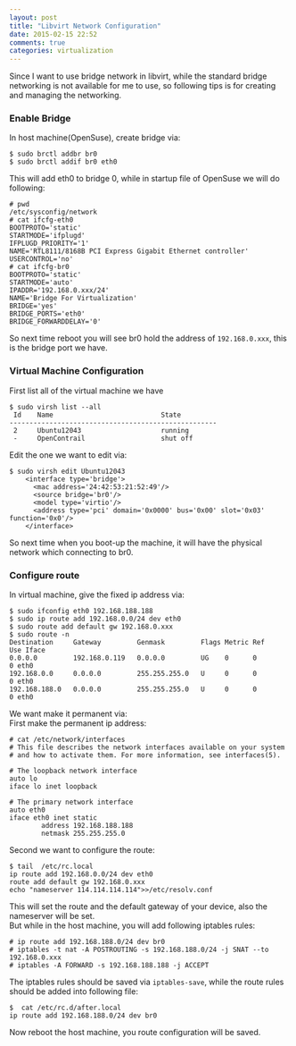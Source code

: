 ```yaml
---
layout: post
title: "Libvirt Network Configuration"
date: 2015-02-15 22:52
comments: true
categories: virtualization
---
```

Since I want to use bridge network in libvirt, while the standard bridge networking is not available for me to use, so following tips is for creating and managing the networking.    
### Enable Bridge
In host machine(OpenSuse), create bridge via:    

```
$ sudo brctl addbr br0
$ sudo brctl addif br0 eth0 

```
This will add eth0 to bridge 0, while in startup file of OpenSuse we will do following:    

```
# pwd
/etc/sysconfig/network
# cat ifcfg-eth0 
BOOTPROTO='static'
STARTMODE='ifplugd'
IFPLUGD_PRIORITY='1'
NAME='RTL8111/8168B PCI Express Gigabit Ethernet controller'
USERCONTROL='no' 
# cat ifcfg-br0 
BOOTPROTO='static'
STARTMODE='auto'
IPADDR='192.168.0.xxx/24'
NAME='Bridge For Virtualization'
BRIDGE='yes'
BRIDGE_PORTS='eth0'
BRIDGE_FORWARDDELAY='0'

```
So next time reboot you will see br0 hold the address of `192.168.0.xxx`, this is the bridge port we have.    
### Virtual Machine Configuration
First list all of the virtual machine we have

```
$ sudo virsh list --all
 Id    Name                           State
----------------------------------------------------
 2     Ubuntu12043                    running
 -     OpenContrail                   shut off

```
Edit the one we want to edit via:    

```
$ sudo virsh edit Ubuntu12043
    <interface type='bridge'>
      <mac address='24:42:53:21:52:49'/>
      <source bridge='br0'/>
      <model type='virtio'/>
      <address type='pci' domain='0x0000' bus='0x00' slot='0x03' function='0x0'/>
    </interface>

```
So next time when you boot-up the machine, it will have the physical network which connecting to br0.    
### Configure route
In virtual machine, give the fixed ip address via:    

```
$ sudo ifconfig eth0 192.168.188.188
$ sudo ip route add 192.168.0.0/24 dev eth0
$ sudo route add default gw 192.168.0.xxx
$ sudo route -n
Destination     Gateway         Genmask         Flags Metric Ref    Use Iface                                                                 
0.0.0.0         192.168.0.119   0.0.0.0         UG    0      0        0 eth0                                                                  
192.168.0.0     0.0.0.0         255.255.255.0   U     0      0        0 eth0                                                                  
192.168.188.0   0.0.0.0         255.255.255.0   U     0      0        0 eth0   

```
We want make it permanent via:    
First make the permanent ip address:    

```
# cat /etc/network/interfaces 
# This file describes the network interfaces available on your system
# and how to activate them. For more information, see interfaces(5).

# The loopback network interface
auto lo
iface lo inet loopback

# The primary network interface
auto eth0
iface eth0 inet static
        address 192.168.188.188
        netmask 255.255.255.0

```
Second we want to configure the route:    

```
$ tail  /etc/rc.local
ip route add 192.168.0.0/24 dev eth0
route add default gw 192.168.0.xxx
echo "nameserver 114.114.114.114">>/etc/resolv.conf

```
This will set the route and the default gateway of your device, also the nameserver will be set.     
But while in the host machine, you will add following iptables rules:    

```
# ip route add 192.168.188.0/24 dev br0
# iptables -t nat -A POSTROUTING -s 192.168.188.0/24 -j SNAT --to 192.168.0.xxx
# iptables -A FORWARD -s 192.168.188.188 -j ACCEPT

```
The iptables rules should be saved via `iptables-save`, while the route rules should be added into following file:    

```
$  cat /etc/rc.d/after.local 
ip route add 192.168.188.0/24 dev br0                

```
Now reboot the host machine, you route configuration will be saved.    

